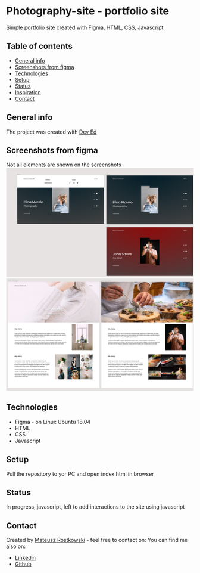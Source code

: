 <!-- # Photography-site - portfolio site

Simple portfolio site created with Figma, HTML, CSS, Javascript

#General Info


#Technologies

#Setup -->


# Photography-site - portfolio site
Simple portfolio site created with Figma, HTML, CSS, Javascript

## Table of contents
* [General info](#general-info)
* [Screenshots from figma](#Screenshots-from-figma)
* [Technologies](#technologies)
* [Setup](#setup)
* [Status](#status)
* [Inspiration](#inspiration)
* [Contact](#contact)

## General info
The project was created with [Dev Ed](https://www.youtube.com/channel/UClb90NQQcskPUGDIXsQEz5Q)


## Screenshots from figma
Not all elements are shown on the screenshots
![Figma1](./img/Figma-1.png)
![Figma2](./img/Figma-2.png)


## Technologies
* Figma - on Linux Ubuntu 18.04
* HTML
* CSS
* Javascript


## Setup
Pull the repository to yor PC and open index.html in browser


<!-- ## Features
List of features ready and TODOs for future development
* Awesome feature 1
* Awesome feature 2
* Awesome feature 3

To-do list:
* Wow improvement to be done 1
* Wow improvement to be done 2 -->

## Status
In progress, javascript, left to add interactions to the site using javascript


## Contact
Created by [Mateusz Rostkowski](https://github.com/MateuszRostkowski) - feel free to contact on:
You can find me also on:
* [Linkedin](https://www.linkedin.com/in/mateusz-rostkowski-a20b6518a/)
* [Github](https://github.com/MateuszRostkowski)
